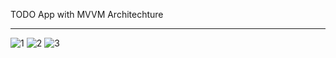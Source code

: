TODO App with MVVM Architechture 
___________________________________________________________________________________________________________

![1](https://user-images.githubusercontent.com/49591831/150787995-6b0282fa-5a9d-4904-94ea-18ec4a9de58a.jpeg) ![2](https://user-images.githubusercontent.com/49591831/150788044-5601e3ae-c2ac-4bd2-af9c-291b54f628e4.jpeg) ![3](https://user-images.githubusercontent.com/49591831/150788050-4f353e18-e7dd-4338-842c-fa84885d7a02.jpeg)

